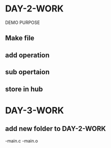 # DAY-2-WORK
DEMO PURPOSE

## Make file
## add operation
## sub opertaion
## store in hub

# DAY-3-WORK

## add new folder to DAY-2-WORK
-main.c
-main.o

